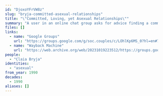 ```yaml
---
id: "DjoxoYFrVW8z"
slug: "bryja-committed-asexual-relationships"
title: "\"Committed, Loving, yet Asexual Relationships\""
summary: "A user in an online chat group asks for advice finding a committed partnership as an sexual person"
files: []
links:
  - name: "Google Groups"
    url: "https://groups.google.com/g/soc.couples/c/LOhlKp6MS_0?hl=en#73727922e56309ef"
  - name: "Wayback Machine"
    url: "https://web.archive.org/web/20231019223512/https://groups.google.com/g/soc.couples/c/LOhlKp6MS_0?hl=en#73727922e56309ef"
people:
  - "Claia Bryja"
identities:
  - "asexual"
from_year: 1990
decades:
  - 1990
aliases: []
---
```

